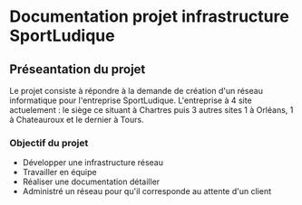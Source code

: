 # Documentation projet infrastructure SportLudique

<!For full documentation visit [mkdocs.org](https://www.mkdocs.org).>

## Préseantation du projet
Le projet consiste à répondre à la demande de création d'un réseau informatique pour l'entreprise SportLudique. L'entreprise à 4 site actuelement : le siège ce situant à Chartres puis 3 autres sites 1 à Orléans, 1 à Chateauroux et le dernier à Tours. 

### Objectif du projet 

* Développer une infrastructure réseau
* Travailler en équipe 
* Réaliser une documentation détailler 
* Administré un réseau pour qu'il corresponde au attente d'un client


